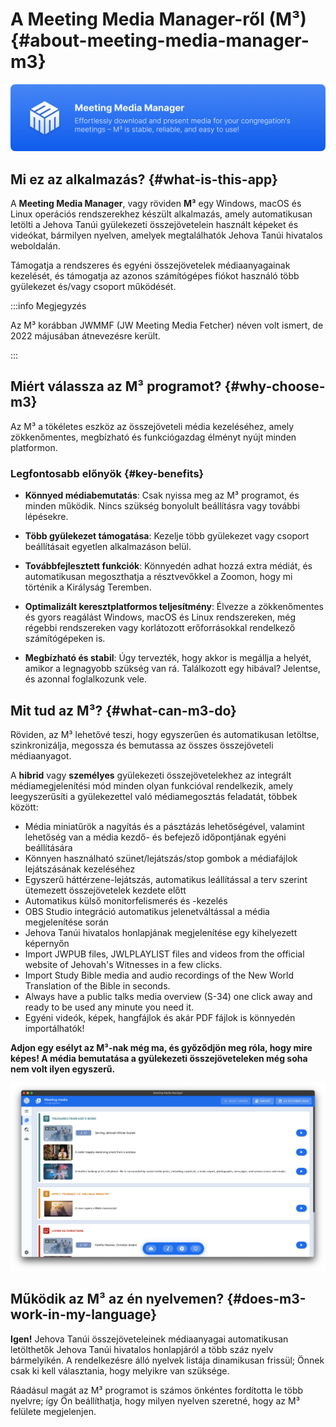 # A Meeting Media Manager-ről (M³) {#about-meeting-media-manager-m3}

![M³ banner](./../assets/m3-banner.png)

## Mi ez az alkalmazás? {#what-is-this-app}

A **Meeting Media Manager**, vagy röviden **M³** egy Windows, macOS és Linux operációs rendszerekhez készült alkalmazás, amely automatikusan letölti a Jehova Tanúi gyülekezeti összejövetelein használt képeket és videókat, bármilyen nyelven, amelyek megtalálhatók Jehova Tanúi hivatalos weboldalán.

Támogatja a rendszeres és egyéni összejövetelek médiaanyagainak kezelését, és támogatja az azonos számítógépes fiókot használó több gyülekezet és/vagy csoport működését.

:::info Megjegyzés

Az M³ korábban JWMMF (JW Meeting Media Fetcher) néven volt ismert, de 2022 májusában átnevezésre került.

:::

## Miért válassza az M³ programot? {#why-choose-m3}

Az M³ a tökéletes eszköz az összejöveteli média kezeléséhez, amely zökkenőmentes, megbízható és funkciógazdag élményt nyújt minden platformon.

### Legfontosabb előnyök {#key-benefits}

- **Könnyed médiabemutatás**: Csak nyissa meg az M³ programot, és minden működik. Nincs szükség bonyolult beállításra vagy további lépésekre.

- **Több gyülekezet támogatása**: Kezelje több gyülekezet vagy csoport beállításait egyetlen alkalmazáson belül.

- **Továbbfejlesztett funkciók**: Könnyedén adhat hozzá extra médiát, és automatikusan megoszthatja a résztvevőkkel a Zoomon, hogy mi történik a Királyság Teremben.

- **Optimalizált keresztplatformos teljesítmény**: Élvezze a zökkenőmentes és gyors reagálást Windows, macOS és Linux rendszereken, még régebbi rendszereken vagy korlátozott erőforrásokkal rendelkező számítógépeken is.

- **Megbízható és stabil**: Úgy tervezték, hogy akkor is megállja a helyét, amikor a legnagyobb szükség van rá. Találkozott egy hibával? Jelentse, és azonnal foglalkozunk vele.

## Mit tud az M³? {#what-can-m3-do}

Röviden, az M³ lehetővé teszi, hogy egyszerűen és automatikusan letöltse, szinkronizálja, megossza és bemutassa az összes összejöveteli médiaanyagot.

A **hibrid** vagy **személyes** gyülekezeti összejövetelekhez az integrált médiamegjelenítési mód minden olyan funkcióval rendelkezik, amely leegyszerűsíti a gyülekezettel való médiamegosztás feladatát, többek között:

- Média miniatűrök a nagyítás és a pásztázás lehetőségével, valamint lehetőség van a média kezdő- és befejező időpontjának egyéni beállítására
- Könnyen használható szünet/lejátszás/stop gombok a médiafájlok lejátszásának kezeléséhez
- Egyszerű háttérzene-lejátszás, automatikus leállítással a terv szerint ütemezett összejövetelek kezdete előtt
- Automatikus külső monitorfelismerés és -kezelés
- OBS Studio integráció automatikus jelenetváltással a média megjelenítése során
- Jehova Tanúi hivatalos honlapjának megjelenítése egy kihelyezett képernyőn
- Import JWPUB files, JWLPLAYLIST files and videos from the official website of Jehovah's Witnesses in a few clicks.
- Import Study Bible media and audio recordings of the New World Translation of the Bible in seconds.
- Always have a public talks media overview (S-34) one click away and ready to be used any minute you need it.
- Egyéni videók, képek, hangfájlok és akár PDF fájlok is könnyedén importálhatók!

**Adjon egy esélyt az M³-nak még ma, és győződjön meg róla, hogy mire képes! A média bemutatása a gyülekezeti összejöveteleken még soha nem volt ilyen egyszerű.**

![M³ preview](./../assets/m3-preview.png)

## Működik az M³ az én nyelvemen? {#does-m3-work-in-my-language}

**Igen!** Jehova Tanúi összejöveteleinek médiaanyagai automatikusan letölthetők Jehova Tanúi hivatalos honlapjáról a több száz nyelv bármelyikén. A rendelkezésre álló nyelvek listája dinamikusan frissül; Önnek csak ki kell választania, hogy melyikre van szüksége.

Ráadásul magát az M³ programot is számos önkéntes fordította le több nyelvre; így Ön beállíthatja, hogy milyen nyelven szeretné, hogy az M³ felülete megjelenjen.
